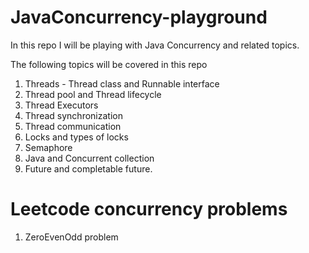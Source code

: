 # JavaConcurrency-playground


In this repo I will be playing with Java Concurrency and related topics.

The following topics will be covered in this repo
1. Threads - Thread class and Runnable interface
2. Thread pool and Thread lifecycle
3. Thread Executors
4. Thread synchronization
5. Thread communication
6. Locks and types of locks
7. Semaphore
8. Java and Concurrent collection
9. Future and completable future.

# Leetcode concurrency problems

1. ZeroEvenOdd problem

